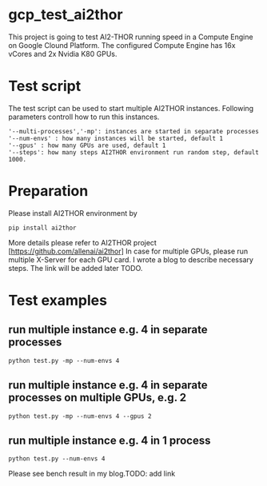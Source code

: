 # gcp_test_ai2thor
This project is going to test AI2-THOR running speed in a Compute Engine on Google Clound Platform. The configured Compute Engine has 16x vCores and 2x Nvidia K80  GPUs.

# Test script
The test script can be used to start multiple AI2THOR instances. Following parameters controll how to run this instances.

```
'--multi-processes','-mp': instances are started in separate processes
'--num-envs' : how many instances will be started, default 1
'--gpus' : how many GPUs are used, default 1
'--steps': how many steps AI2THOR environment run random step, default 1000.
```

# Preparation
Please install AI2THOR environment by 
```
pip install ai2thor
```

More details please refer to AI2THOR project [https://github.com/allenai/ai2thor]
In case for multiple GPUs, please run multiple X-Server for each GPU card. I wrote a blog to describe necessary steps. The link will be added later TODO.

# Test examples
## run multiple instance e.g. 4 in separate processes
```
python test.py -mp --num-envs 4
```

## run multiple instance e.g. 4 in separate processes on multiple GPUs, e.g. 2
```
python test.py -mp --num-envs 4 --gpus 2
```

## run multiple instance e.g. 4 in 1 process
```
python test.py --num-envs 4
```

Please see bench result in my blog.TODO: add link
